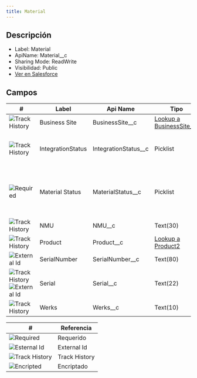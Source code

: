 ```yaml
---
title: Material
---
```


<!-- START autogenerated-object -->

## Descripción



- Label: Material
- ApiName: Material__c
- Sharing Mode: ReadWrite
- Visibilidad: Public
- [Ver en Salesforce](https://test.salesforce.com/lightning/setup/ObjectManager/lookupRedirect?lookup=entityByApiName&apiName=Material__c)

## Campos

| #   | Label | Api Name | Tipo | Descripcion |
| --- | ----- | -------- | ---- | ----------- |
| <div class="icons">![Track History](/img/tracker_60.png)</div> | Business Site | BusinessSite__c | [Lookup a BusinessSite__c](/diccionarios/objects/BusinessSite__c) |  <ul></ul> |
| <div class="icons">![Track History](/img/tracker_60.png)</div> | IntegrationStatus | IntegrationStatus__c | Picklist |  <ul><li>Nuevo</li><li>Editado</li><li>Error</li></ul> |
| <div class="icons">![Required](/img/lock_60.png)</div> | Material Status | MaterialStatus__c | Picklist |  <ul><li>Disponible</li><li>Reservado</li><li>Muleto</li><li>No Disponible</li></ul> |
| <div class="icons">![Track History](/img/tracker_60.png)</div> | NMU | NMU__c | Text(30) |  <ul></ul> |
| <div class="icons">![Track History](/img/tracker_60.png)</div> | Product | Product__c | [Lookup a Product2](/diccionarios/objects/Product2) |  <ul></ul> |
| <div class="icons">![External Id](/img/database_60.png)</div> | SerialNumber | SerialNumber__c | Text(80) |  <ul></ul> |
| <div class="icons">![Track History](/img/tracker_60.png) ![External Id](/img/database_60.png)</div> | Serial | Serial__c | Text(22) |  <ul></ul> |
| <div class="icons">![Track History](/img/tracker_60.png)</div> | Werks | Werks__c | Text(10) |  <ul></ul> |

| #                                                              | Referencia    |
| -------------------------------------------------------------- | ------------- |
| <div class="icons">![Required](/img/lock_60.png)</div>         | Requerido     |
| <div class="icons">![Esternal Id](/img/database_60.png)</div>  | External Id   |
| <div class="icons">![Track History](/img/tracker_60.png)</div> | Track History |
| <div class="icons">![Encripted](/img/password_60.png)</div>    | Encriptado    |

<!-- END autogenerated-object -->

